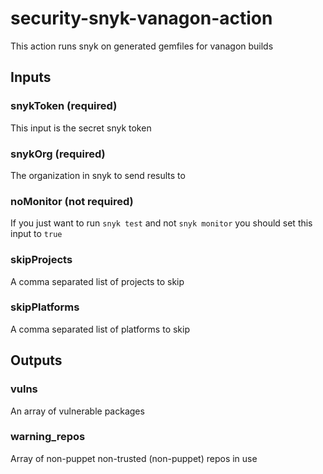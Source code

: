 # security-snyk-vanagon-action

This action runs snyk on generated gemfiles for vanagon builds

## Inputs

### snykToken (required)
This input is the secret snyk token

### snykOrg (required)
The organization in snyk to send results to

### noMonitor (not required)
If you just want to run `snyk test` and not `snyk monitor` you should set this input to `true`

### skipProjects
A comma separated list of projects to skip

### skipPlatforms
A comma separated list of platforms to skip

## Outputs
### vulns
An array of vulnerable packages

### warning_repos
Array of non-puppet non-trusted (non-puppet) repos in use